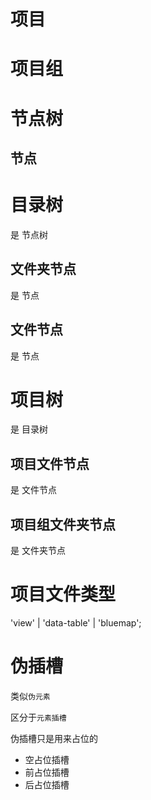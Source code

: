 # 项目

# 项目组

# 节点树

## 节点

# 目录树

是 节点树

## 文件夹节点

是 节点

## 文件节点

是 节点

# 项目树

是 目录树

## 项目文件节点

是 文件节点

## 项目组文件夹节点

是 文件夹节点

# 项目文件类型

'view' | 'data-table' | 'bluemap';

# 伪插槽

类似`伪元素`

区分于`元素插槽`

伪插槽只是用来占位的

- 空占位插槽
- 前占位插槽
- 后占位插槽
